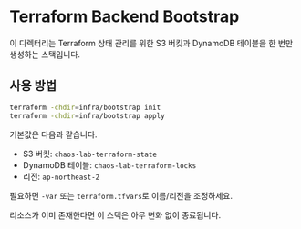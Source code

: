 # Terraform Backend Bootstrap

이 디렉터리는 Terraform 상태 관리를 위한 S3 버킷과 DynamoDB 테이블을 한 번만 생성하는 스택입니다.

## 사용 방법

```bash
terraform -chdir=infra/bootstrap init
terraform -chdir=infra/bootstrap apply
```

기본값은 다음과 같습니다.
- S3 버킷: `chaos-lab-terraform-state`
- DynamoDB 테이블: `chaos-lab-terraform-locks`
- 리전: `ap-northeast-2`

필요하면 `-var` 또는 `terraform.tfvars`로 이름/리전을 조정하세요.

리소스가 이미 존재한다면 이 스택은 아무 변화 없이 종료됩니다.
